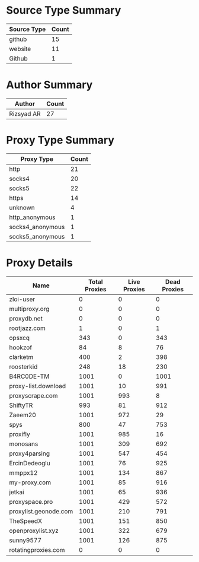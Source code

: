 # Source Type Summary

| Source Type | Count |
|-------------|-------|
| github | 15 |
| website | 11 |
| Github | 1 |


# Author Summary

| Author | Count |
|--------|-------|
| Rizsyad AR | 27 |


# Proxy Type Summary

| Proxy Type | Count |
|------------|-------|
| http | 21 |
| socks4 | 20 |
| socks5 | 22 |
| https | 14 |
| unknown | 4 |
| http_anonymous | 1 |
| socks4_anonymous | 1 |
| socks5_anonymous | 1 |


# Proxy Details

| Name | Total Proxies | Live Proxies | Dead Proxies |
|------|---------------|--------------|---------------|
| zloi-user | 0 | 0 | 0 |
| multiproxy.org | 0 | 0 | 0 |
| proxydb.net | 0 | 0 | 0 |
| rootjazz.com | 1 | 0 | 1 |
| opsxcq | 343 | 0 | 343 |
| hookzof | 84 | 8 | 76 |
| clarketm | 400 | 2 | 398 |
| roosterkid | 248 | 18 | 230 |
| B4RC0DE-TM | 1001 | 0 | 1001 |
| proxy-list.download | 1001 | 10 | 991 |
| proxyscrape.com | 1001 | 993 | 8 |
| ShiftyTR | 993 | 81 | 912 |
| Zaeem20 | 1001 | 972 | 29 |
| spys | 800 | 47 | 753 |
| proxifly | 1001 | 985 | 16 |
| monosans | 1001 | 309 | 692 |
| proxy4parsing | 1001 | 547 | 454 |
| ErcinDedeoglu | 1001 | 76 | 925 |
| mmppx12 | 1001 | 134 | 867 |
| my-proxy.com | 1001 | 85 | 916 |
| jetkai | 1001 | 65 | 936 |
| proxyspace.pro | 1001 | 429 | 572 |
| proxylist.geonode.com | 1001 | 210 | 791 |
| TheSpeedX | 1001 | 151 | 850 |
| openproxylist.xyz | 1001 | 322 | 679 |
| sunny9577 | 1001 | 126 | 875 |
| rotatingproxies.com | 0 | 0 | 0 |
